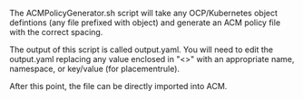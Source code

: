 The ACMPolicyGenerator.sh script will take any OCP/Kubernetes object defintions (any file prefixed with object) and generate an ACM policy file with the correct spacing.

The output of this script is called output.yaml.  You will need to edit the output.yaml replacing any value enclosed in "<>" with an appropriate name, namespace, or key/value (for placementrule).  

After this point, the file can be directly imported into ACM.
